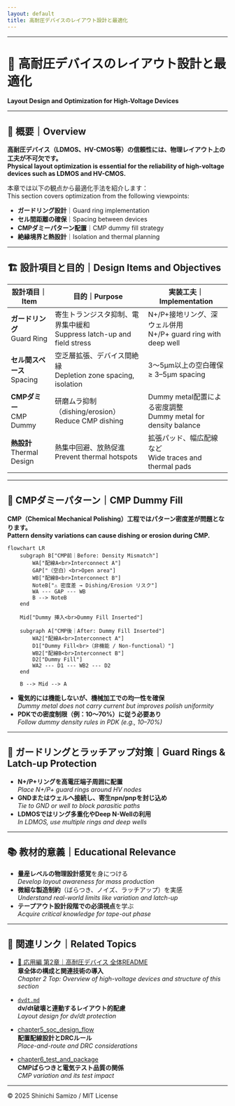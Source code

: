 ```yaml
---
layout: default
title: 高耐圧デバイスのレイアウト設計と最適化
---
```


---

# 📐 高耐圧デバイスのレイアウト設計と最適化
**Layout Design and Optimization for High-Voltage Devices**

---

## 📘 概要｜Overview

**高耐圧デバイス（LDMOS、HV-CMOS等）の信頼性には、物理レイアウト上の工夫が不可欠です。**  
**Physical layout optimization is essential for the reliability of high-voltage devices such as LDMOS and HV-CMOS.**

本章では以下の観点から最適化手法を紹介します：  
This section covers optimization from the following viewpoints:

- **ガードリング設計**｜Guard ring implementation  
- **セル間距離の確保**｜Spacing between devices  
- **CMPダミーパターン配置**｜CMP dummy fill strategy  
- **絶縁境界と熱設計**｜Isolation and thermal planning

---

## 🏗️ 設計項目と目的｜Design Items and Objectives

| 設計項目｜Item | 目的｜Purpose | 実装工夫｜Implementation |
|-------------|------------------|----------------------------|
| **ガードリング**<br>Guard Ring | 寄生トランジスタ抑制、電界集中緩和<br>Suppress latch-up and field stress | N+/P+接地リング、深ウェル併用<br>N+/P+ guard ring with deep well |
| **セル間スペース**<br>Spacing | 空乏層拡張、デバイス間絶縁<br>Depletion zone spacing, isolation | 3〜5μm以上の空白確保<br>≥ 3–5μm spacing |
| **CMPダミー**<br>CMP Dummy | 研磨ムラ抑制（dishing/erosion）<br>Reduce CMP dishing | Dummy metal配置による密度調整<br>Dummy metal for density balance |
| **熱設計**<br>Thermal Design | 熱集中回避、放熱促進<br>Prevent thermal hotspots | 拡張パッド、幅広配線など<br>Wide traces and thermal pads |

---

## 🧪 CMPダミーパターン｜CMP Dummy Fill

**CMP（Chemical Mechanical Polishing）工程ではパターン密度差が問題となります。**  
**Pattern density variations can cause dishing or erosion during CMP.**

```mermaid
flowchart LR
    subgraph B["CMP前｜Before: Density Mismatch"]
        WA["配線A<br>Interconnect A"]
        GAP["（空白）<br>Open area"]
        WB["配線B<br>Interconnect B"]
        NoteB["⚠️ 密度差 → Dishing/Erosion リスク"]
        WA --- GAP --- WB
        B --> NoteB
    end

    Mid["Dummy 挿入<br>Dummy Fill Inserted"]

    subgraph A["CMP後｜After: Dummy Fill Inserted"]
        WA2["配線A<br>Interconnect A"]
        D1["Dummy Fill<br>（非機能 / Non-functional）"]
        WB2["配線B<br>Interconnect B"]
        D2["Dummy Fill"]
        WA2 --- D1 --- WB2 --- D2
    end

    B --> Mid --> A
```

- **電気的には機能しないが、機械加工での均一性を確保**  
  *Dummy metal does not carry current but improves polish uniformity*
- **PDKでの密度制限（例：10〜70%）に従う必要あり**  
  *Follow dummy density rules in PDK (e.g., 10–70%)*

---

## 🧯 ガードリングとラッチアップ対策｜Guard Rings & Latch-up Protection

- **N+/P+リングを高電圧端子周囲に配置**  
  *Place N+/P+ guard rings around HV nodes*
- **GNDまたはウェルへ接続し、寄生npn/pnpを封じ込め**  
  *Tie to GND or well to block parasitic paths*
- **LDMOSではリング多重化やDeep N-Wellの利用**  
  *In LDMOS, use multiple rings and deep wells*

---

## 📚 教材的意義｜Educational Relevance

- **量産レベルの物理設計感覚**を身につける  
  *Develop layout awareness for mass production*
- **微細な製造制約**（ばらつき、ノイズ、ラッチアップ）を実感  
  *Understand real-world limits like variation and latch-up*
- **テープアウト設計段階での必須視点**を学ぶ  
  *Acquire critical knowledge for tape-out phase*

---

## 🔗 関連リンク｜Related Topics

- [📘 応用編 第2章｜高耐圧デバイス 全体README](../d_chapter2_high_voltage_devices/README.md)  
  **章全体の構成と関連技術の導入**  
  *Chapter 2 Top: Overview of high-voltage devices and structure of this section*
  
- [`dvdt.md`](./dvdt.md)  
  **dv/dt破壊と連動するレイアウト的配慮**  
  *Layout design for dv/dt protection*

- [chapter5_soc_design_flow](../chapter5_soc_design_flow/)  
  **配置配線設計とDRCルール**  
  *Place-and-route and DRC considerations*

- [chapter6_test_and_package](../chapter6_test_and_package/)  
  **CMPばらつきと電気テスト品質の関係**  
  *CMP variation and its test impact*

---

© 2025 Shinichi Samizo / MIT License

